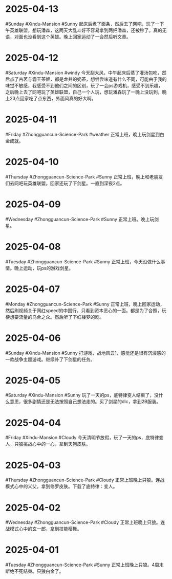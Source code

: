 # 2025-04-13
#Sunday  #Xindu-Mansion   #Sunny 
起床后煮了面条，然后去了网吧，玩了一下午英雄联盟，想玩潘森，这两天大乱斗好不容易拿到两把潘森，还被秒了。真的无语，对面也没看到这个英雄。晚上回家运动了一会然后听文章。

# 2025-04-12
#Saturday   #Xindu-Mansion   #windy
今天刮大风，中午起床后蒸了灌汤包吃，然后点了古茗与霸王茶姬，都是龙井的奶茶，想尝尝味道有什么不同，可能由于我的味觉不敏感，我感受不到他们之间的区别，玩了一会ps游戏机，感受不到乐趣，之后晚上去了网吧玩了英雄联盟，自己一个人玩，想玩潘森玩了一晚上没玩到，晚上23点回家吃了点东西，外面风真的好大啊。

# 2025-04-11
#Friday  #Zhongguancun-Science-Park  #weather
正常上班，晚上玩剑星到白金成就。

# 2025-04-10
#Thursday  #Zhongguancun-Science-Park  #Sunny 
正常上班，晚上和老朋友们去网吧玩英雄联盟。回家还玩了下剑星。一直到深夜2点。

# 2025-04-09
#Wednesday  #Zhongguancun-Science-Park  #Sunny 
正常上班。晚上玩剑星。

# 2025-04-08
#Tuesday #Zhongguancun-Science-Park  #Sunny 
正常上班，今天没做什么事情。晚上运动，玩ps的游戏剑星。

# 2025-04-07
#Monday  #Zhongguancun-Science-Park  #Sunny 
正常上班，晚上回家运动，然后刷视频关于网红speed的中国行，只看到资本恶心的一面。都是为了合照，玩梗想要流量的乌合之众。然后听了下红楼梦的剧。

# 2025-04-06
#Sunday  #Xindu-Mansion   #Sunny 
打游戏，战地风云1，感觉还是很有沉浸感的一款战争主题游戏。继续补了下剑星的任务。

# 2025-04-05
#Saturday   #Xindu-Mansion   #Sunny 
玩了一天的ps，底特律变人结束了，没什么意思，很多剧情还是无法按照自己想法走的。买了剑星的dlc，拿到2B服装。

# 2025-04-04
#Friday #Xindu-Mansion  #Cloudy 
今天清明节放假，玩了一天的ps，底特律变人，只狼挑战心中的一心，拿到天狗皮肤。

# 2025-04-03
#Thursday  #Zhongguancun-Science-Park  #Cloudy 
正常上班晚上只狼。连战模式心中的义父，拿到修罗皮肤。下载了底特律：变人。

# 2025-04-02
#Wednesday  #Zhongguancun-Science-Park  #Cloudy 
正常上班晚上只狼。连战模式心中的玄一郎，拿到技能樱舞。

# 2025-04-01
#Tuesday  #Zhongguancun-Science-Park  #Sunny 
正常上班晚上只狼。4周末断绝不死结束。只狼白金了。